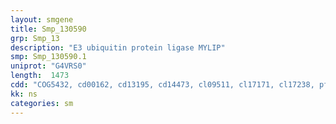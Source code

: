 ```yaml
---
layout: smgene
title: Smp_130590
grp: Smp_13
description: "E3 ubiquitin protein ligase MYLIP"
smp: Smp_130590.1
uniprot: "G4VRS0"
length:  1473
cdd: "COG5432, cd00162, cd13195, cd14473, cl09511, cl17171, cl17238, pfam00373, pfam13920"
kk: ns
categories: sm
---
```

